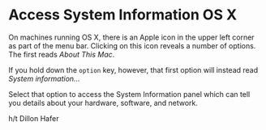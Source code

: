 # Access System Information OS X

On machines running OS X, there is an Apple icon in the upper left corner as
part of the menu bar. Clicking on this icon reveals a number of options. The
first reads _About This Mac_.

If you hold down the `option` key, however, that first option will instead
read _System information..._

Select that option to access the System Information panel which can tell you
details about your hardware, software, and network.

h/t Dillon Hafer
